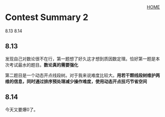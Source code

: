 <a href="tangyida.github.io" style="float:right">HOME</a>

# Contest Summary 2

8.13 8.14

## 8.13

 发现自己对数论很不在行，第一题想了好久这才想到质因数定理。恰好第一题是本次考试最水的题目。**数论真的需要强化**

 第二题目是一个动态开点线段树。对于我来说难度比较大。**用若干颗线段树维护两维的信息，同时通过排序预处理减少操作难度，使用动态开点技巧节省空间**

## 8.14

 今天又要爆0了。



